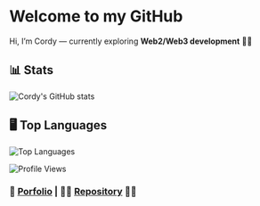 # Welcome to my GitHub
Hi, I’m Cordy — currently exploring **Web2/Web3 development** 🚀🚀

## 📊 Stats
![Cordy's GitHub stats](https://github-readme-stats.vercel.app/api?username=cordy-fullstack&show_icons=true&theme=dark)

## 🖥️ Top Languages
![Top Languages](https://github-readme-stats.vercel.app/api/top-langs/?username=cordy-fullstack&layout=compact&theme=dark)

![Profile Views](https://komarev.com/ghpvc/?username=cordy-fullstack&color=blue)

### 🔗 [Porfolio](https://portfolio-five-umber-jl2hcp0bpp.vercel.app/) | 👨‍💻 [Repository](https://github.com/cordy-fullstack/cordy-fullstack) 👨‍💻
